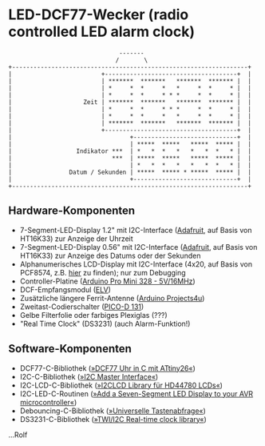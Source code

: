 # LED-DCF77-Wecker (radio controlled LED alarm clock)

```
                               -------
                              /       \
+------------------------------------------------------------------+
|                         +-------------------------------------+  |
|                         | *******  *******   *******  ******* |  |
|                         | *     *  *     *   *     *  *     * |  |
|                         | *     *  *     * * *     *  *     * |  |
|                    Zeit | *******  *******   *******  ******* |  |
|                         | *     *  *     * * *     *  *     * |  |
|                         | *     *  *     *   *     *  *     * |  |
|                         | *******  *******   *******  ******* |  |
|                         +-------------------------------------+  |
|                                 +-----------------------------+  |
|                                 | *****  *****   *****  ***** |  |
|                  Indikator ***  | *   *  *   *   *   *  *   * |  |
|                            ***  | *****  *****   *****  ***** |  |
|                                 | *   *  *   *   *   *  *   * |  |
|                Datum / Sekunden | *****  ***** * *****  ***** |  |
|                                 +-----------------------------+  |
+------------------------------------------------------------------+
```

## Hardware-Komponenten

- 7-Segment-LED-Display 1.2" mit I2C-Interface ([Adafruit](http://www.adafruit.com/product/1269), auf Basis von HT16K33) zur Anzeige der Uhrzeit
- 7-Segment-LED-Display 0.56" mit I2C-Interface ([Adafruit](http://www.adafruit.com/product/879), auf Basis von HT16K33) zur Anzeige des Datums oder der Sekunden
- Alphanumerisches LCD-Display mit I2C-Interface (4x20, auf Basis von PCF8574, z.B. [hier](http://www.amazon.de/gp/product/B007XRHBKA) zu finden); nur zum Debugging
- Controller-Platine ([Arduino Pro Mini 328 - 5V/16MHz](https://www.sparkfun.com/products/11113))
- DCF-Empfangsmodul ([ELV](http://www.elv.de/output/controller.aspx?cid=74&detail=10&detail2=28116))
- Zusätzliche längere Ferrit-Antenne ([Arduino Projects4u](http://www.arduino-projects4u.com/product/100mm-lenth-ferrite-rod-antenna-775/))
- Zweitast-Codierschalter ([PICO-D 131](http://www.hartmann-codier.de/familie_19.html?id=222))
- Gelbe Filterfolie oder farbiges Plexiglas (???)
- "Real Time Clock" (DS3231) (auch Alarm-Funktion!)

## Software-Komponenten

- DCF77-C-Bibliothek ([»DCF77 Uhr in C mit ATtiny26«](http://www.mikrocontroller.net/topic/58769))
- I2C-C-Bibliothek ([»I2C Master Interface«](http://homepage.hispeed.ch/peterfleury/avr-software.html))
- I2C-LCD-C-Bibliothek ([»I2CLCD Library für HD44780 LCDs«](http://www.mikrocontroller.net/topic/334653))
- I2C-LED-C-Routinen ([»Add a Seven-Segment LED Display to your AVR microcontroller«](http://w8bh.net/avr/AvrSSD1.pdf))
- Debouncing-C-Bibliothek ([»Universelle Tastenabfrage«](http://www.mikrocontroller.net/topic/48465))
- DS3231-C-Bibliothek ([»TWI/I2C Real-time clock library«](https://github.com/akafugu/ds_rtc_lib))

...Rolf








